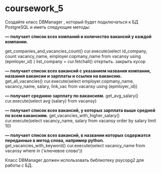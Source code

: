 # coursework_5

Создайте класс 
DBManager
, который будет подключаться к БД PostgreSQL и иметь следующие методы:

**— получает список всех компаний и количество вакансий у каждой компании.**

get_companies_and_vacancies_count()
cur.execute(select id_company, count vacancy_name, employer.copmany_name from vacansy using (epmloyer_id) )
list_company = cur.fetchall()
откртыть. закрыть кусор

  **— получает список всех вакансий с указанием названия компании, названия вакансии
и зарплаты и ссылки на вакансию.**
get_all_vacancies()
cur.execute(select employer.copmany_name, vacancy_name, salary, link_vac from vacansy using (epmloyer_id))

 **— получает среднюю зарплату по вакансиям.**
get_avg_salary()
cur.execute(select avg (salary) from vacansy)

**— получает список всех вакансий, у которых зарплата выше средней по всем вакансиям.**
get_vacancies_with_higher_salary()
cur.execute(select vacancy_name, salary from vacansy order by salary limit 10)
 
 **— получает список всех вакансий, в названии которых содержатся переданные в метод слова,
например python.**
get_vacancies_with_keyword()
cur.execute(select vacancy_name from vacansy where in ('ключевое слово'))

Класс 
DBManager
 должен использовать библиотеку 
psycopg2
 для работы с БД.